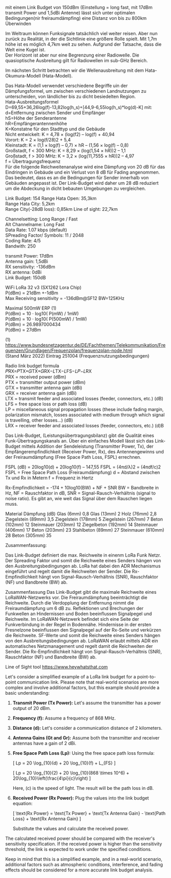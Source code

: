 mit einem Link Budget von 150dBm (Einstellung = long fast, mit 17dBm transmit Power und 1,5dBi Antenne) lässt sich unter optimalen Bedingungen(nir freiraumdämpfing) eine Distanz von bis zu 800km Überwinden

Im Weltraum können Funksignale tatsächlich viel weiter reisen. Aber nun zurück zu Realität, in der die Sichtlinie eine größere Rolle spielt.
Mit 1,7m höhe ist es möglich 4,7km weit zu sehen. Aufgrund der Tatsache, dass die Welt eine Kugel ist.   
Der Horizont ist aber nur eine Begrenzung einer Radiowelle. Die quasioptische Ausbreitung gilt für Radiowellen im sub-GHz Bereich.

Im nächsten Schritt betrachten wir die Wellenausbreitung mit dem Hata-Okumura-Modell (Hata-Modell).

Das Hata-Modell verwendet verschiedene Begriffe uin der Dämpfungsformel, um zwischen verschiedenen Landnutzungen zu unterscheiden, von ländlicher bis zu dicht besiedelten Region.  
Hata-Ausbreitungsformel  
D=69,55+36,26log(f)-13,82log(h_s)+[44,9-6,55log(h_s)*log(d)-K]
mit:  
d=Entfernung zwischen Sender und Empfänger  
hS=Höhe der Senderantenne  
hR=Empfängerantennenhöhe  
K=Konstatne für den Stadttyp und die Gebäude  
Nicht entwickelt: K = 4,78 × (log(f2) – log(f) + 40,94  
Vorort: K = 2 × log(f/28)2 + 5,4  
Kleinstadt: K = (1,1 × log(f) – 0,7) × hR – (1,56 × log(f) – 0,8)  
Großstadt, f < 300 MHz: K = 8,29 × (log(1,54 × hR))2 – 1,1  
Großstadt, f > 300 MHz: K = 3,2 × (log(11,7555 × hR))2 – 4,97  
f = Übertragungsfrequenz  
Für die folgende Reichweitenanalyse wird eine Dämpfung von 20 dB für das Eindringen in Gebäude und ein Verlust von 8 dB für Fading angenommen. Das bedeutet, dass es an die Bedingungen für Sender innerhalb von Gebäuden angepasst ist. Der Link-Budget wird daher um 28 dB reduziert um die Abdeckung in dicht bebauten Umgebungen zu vergleichen.  

Link Budget: 154
Range Hata Open: 35,3km  
Range Hata City: 5,2km  
Range City(-28dB loss): 0,85km
Line of sight: 22,7km

Channelsetting: Long Range / Fast  	
Alt Channelname: Long Fast  
Data Rate: 1.07 kbps (default)	  
SPreading Factor/ Symbols: 11 / 2048	  
Coding Rate: 4/5	  
Bandwith: 250	  

transmit Power: 17dBm    
Antenna gain: 1,5dBi  
RX sensitivity: -136dBm  
RX antenna: 0dBi  
Link Budget: 150dB  


WiFi LoRa 32 v3 (SX1262 Lora Chip)  
P(dBm) = 21dBm +-1dBm  
Max Receiving sensitivity = -136dBm@SF12 BW=125KHz

Maximal 500mW ERP  (1)  
P(dBm) = 10 ⋅ log10( P(mW) / 1mW)  
P(dBm) = 10 ⋅ log10( P(500mW) / 1mW)  
P(dBm) = 26.9897000434   
P(dBm) = 27dBm   


(1) https://www.bundesnetzagentur.de/DE/Fachthemen/Telekommunikation/Frequenzen/Grundlagen/Frequenzplan/frequenzplan-node.html  
(Stand März 2022) Eintrag 251004 (Frequenznutzungsbedingungen)





Radio link budget formula  
𝑃RX=𝑃TX+𝐺TX+𝐺RX−𝐿TX−𝐿FS−𝐿𝑃−𝐿RX  
PRX  = received power (dBm)  
PTX  = transmitter output power (dBm)  
GTX  = transmitter antenna gain (dBi)  
GRX  = receiver antenna gain (dBi)  
LTX  = transmit feeder and associated losses (feeder, connectors, etc.) (dB)  
LFS  = free space loss or path loss (dB)  
LP  = miscellaneous signal propagation losses (these include fading margin, polarization mismatch, losses associated with medium through which signal is travelling, other losses...) (dB)  
LRX  = receiver feeder and associated losses (feeder, connectors, etc.) (d)B  


Das Link-Budget, (Leistungsübertragungsbilanz) gibt die Qualität eines Funk-Übertragungskanals an.
Über ein einfaches Modell lässt sich das Link-Budget mittels Addition der Sendeleistung (Transmitter Power, Tx), der Empfängerempfindlichkeit (Receiver Power, Rx), des Antennengewinns und der Freiraumdämpfung (Free Space Path Loss, FSPL) errechnen.

FSPL (dB) = 20log10(d) + 20log10(f) – 147,55
FSPL = (4πd/λ)2 = (4πdf/c)2
FSPL = Free Space Path Loss (Freiraumdämpfung)
d = Abstand zwischen Tx und Rx in Metern
f = Frequenz in Hertz

Rx-Empfindlichkeit = -174 + 10log10(BW) + NF + SNR
BW = Bandbreite in Hz,
NF = Rauschfaktor in dB,
SNR = Signal-Rausch-Verhältnis (signal to noise ratio). Es gibt an, wie weit das Signal über
dem Rauschen liegen muss.

Material	Dämpfung (dB)
Glas (6mm)	0,8
Glas (13mm)	2
Holz (76mm)	2,8
Ziegelstein (89mm)	3,5
Ziegelstein (178mm)	5
Ziegelstein (267mm)	7
Beton (102mm)	12
Steinmauer (203mm)	12
Ziegelbeton (192mm)	14
Steinmauer (406mm)	17
Beton (203mm)	23
Stahlbeton (89mm)	27
Steinmauer (610mm)	28
Beton (305mm)	35


Zusammenfassung:

Das Link-Budget definiert die max. Reichweite in einenm LoRa Funk Netzr.
Der Spreading Faktor und somit die Reichweite eines Senders hängen von den Ausbreitungsbedingungen ab. LoRa hat dabei den ADR Mechanismus eingeführt und regelt damit die Reichweiten der Sender.
Die Rx-Empfindlichkeit hängt von Signal-Rausch-Verhältnis (SNR), Rauschfaktor (NF) und Bandbreite (BW) ab.

Zusammenfassung
Das Link-Budget gibt die maximale Reichweite eines LoRaWAN-Netzwerks vor.
Die Freiraumdämpfung beeinträchtigt die Reichweite. Durch die Verdopplung der Entfernung nimmt die Freiraumdämpfung um 6 dB zu.
Reflektionen und Brechungen der Funkwellen an Hindernissen und Boden beeinflussen Signalpegel und Reichweite. Im LoRaWAN-Netzwerk befindet sich eine Seite der Funkverbindung in der Regel in Bodennähe.
Hindernisse in der ersten Fresnelzone beeinflussen den Signalpegel auf der Rx-Seite und verkürzen die Reichweite.
SF-Werte und somit die Reichweite eines Senders hängen von den Ausbreitungsbedingungen ab. LoRaWAN erlaubt mittels ADR ein automatisches Netzmanagement und regelt damit die Reichweiten der Sender.
Die Rx-Empfindlichkeit hängt von Signal-Rausch-Verhältnis (SNR), Rauschfaktor (NF) und Bandbreite (BW) ab.

Line of Sight tool
https://www.heywhatsthat.com


Let's consider a simplified example of a LoRa link budget for a point-to-point communication link. Please note that real-world scenarios are more complex and involve additional factors, but this example should provide a basic understanding:

1. **Transmit Power (Tx Power):** Let's assume the transmitter has a power output of 20 dBm.

2. **Frequency (f):** Assume a frequency of 868 MHz.

3. **Distance (d):** Let's consider a communication distance of 2 kilometers.

4. **Antenna Gains (Gt and Gr):** Assume both the transmitter and receiver antennas have a gain of 2 dBi.

5. **Free Space Path Loss (Lp):** Using the free space path loss formula:

   \[ Lp = 20 \log_{10}(d) + 20 \log_{10}(f) + L_{FS} \]

   \[ Lp = 20 \log_{10}(2) + 20 \log_{10}(868 \times 10^6) + 20\log_{10}\left(\frac{4\pi}{c}\right) \]

   Here, \(c\) is the speed of light. The result will be the path loss in dB.

6. **Received Power (Rx Power):** Plug the values into the link budget equation:

   \[ \text{Rx Power} = \text{Tx Power} + \text{Tx Antenna Gain} - \text{Path Loss} + \text{Rx Antenna Gain} \]

   Substitute the values and calculate the received power.

The calculated received power should be compared with the receiver's sensitivity specification. If the received power is higher than the sensitivity threshold, the link is expected to work under the specified conditions.

Keep in mind that this is a simplified example, and in a real-world scenario, additional factors such as atmospheric conditions, interference, and fading effects should be considered for a more accurate link budget analysis.

